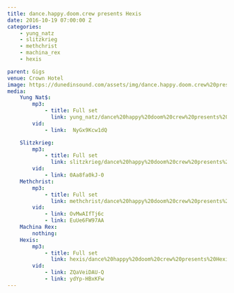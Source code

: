 ```yaml
---
title: dance.happy.doom.crew presents Hexis
date: 2016-10-19 07:00:00 Z
categories:
    - yung_natz
    - slitzkrieg
    - methchrist
    - machina_rex
    - hexis

parent: Gigs
venue: Crown Hotel
image: https://dunedinsound.com/assets/img/dance.happy.doom.crew%20presents%20Hexis/cover.jpg
media:
    Yung Nat$:
        mp3:
            - title: Full set
              link: yung_natz/dance%20happy%20doom%20crew%20presents%20Hexis - Yung Nat$.mp3
        vid:
            - link:  NyGx9Kcw1dQ

    Slitzkrieg:
        mp3:
            - title: Full set
              link: slitzkrieg/dance%20happy%20doom%20crew%20presents%20Hexis - Slitzkrieg.mp3
        vid:
            - link: 0Aa8fa0kJ-0
    Methchrist:
        mp3:
            - title: Full set
              link: methchrist/dance%20happy%20doom%20crew%20presents%20Hexis - Methchrist.mp3
        vid:
            - link: OvMwAIfTj6c
            - link: EuUe6FW97AA
    Machina Rex:
        nothing:
    Hexis:
        mp3:
            - title: Full set
              link: hexis/dance%20happy%20doom%20crew%20presents%20Hexis - Hexis.mp3
        vid:
            - link: ZQaVeiDAU-Q
            - link: ydYp-HBxKFw
---
```


